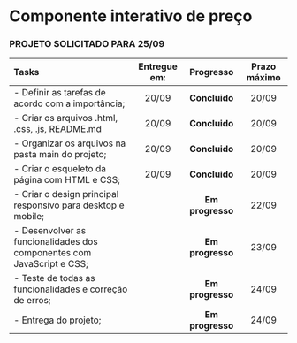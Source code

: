 # 	Componente interativo de preço

### 			 PROJETO SOLICITADO PARA 25/09

| Tasks                                    | Entregue em: |    Progresso     | Prazo máximo |
| :--------------------------------------- | :----------: | :--------------: | :----------: |
| - Definir as tarefas de acordo com a importância; |    20/09     |  **Concluido**   |    20/09     |
| - Criar os arquivos .html, .css, .js, README.md |    20/09     |  **Concluido**   |    20/09     |
| -  Organizar os arquivos na pasta main do projeto; |    20/09     |  **Concluido**   |    20/09     |
| - Criar o esqueleto da página com HTML e CSS; |    20/09     |  **Concluido**   |    20/09     |
| - Criar o design principal responsivo para desktop e mobile; |              | **Em progresso** |    22/09     |
| - Desenvolver as funcionalidades dos componentes com JavaScript e CSS; |              | **Em progresso** |    23/09     |
| - Teste de todas as funcionalidades e correção de erros; |              | **Em progresso** |    24/09     |
| - Entrega do projeto;                    |              | **Em progresso** |    24/09     |

